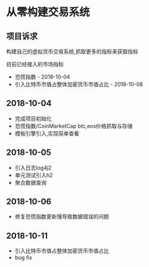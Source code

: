 # 从零构建交易系统

## 项目诉求
构建自己的虚拟货币交易系统,抓取更多的指标来获取指标

目前已经接入的市场指标
* 恐慌指数 - 2018-10-04
* 引入比特币市值占整体加密货币市值占比 - 2018-10-08


## 2018-10-04
* 完成项目初始化
* 恐慌指数/CoinMarketCap btc,eos价格抓取与存储
* 模板引擎引入,实现简单查看

## 2018-10-05
* 引入日志log4j2
* 单元测试引入h2
* 聚合数据查询

## 2018-10-06
* 修复恐慌指数更新慢导致数据错误的问题

## 2018-10-11
* 引入比特币市值占整体加密货币市值占比
* bug fix